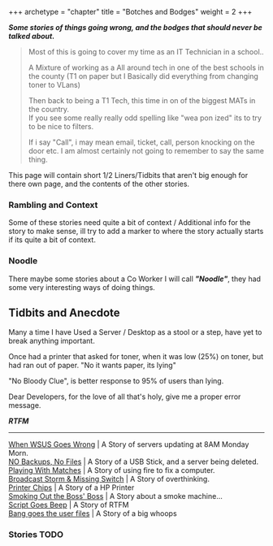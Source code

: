 +++
archetype = "chapter"
title = "Botches and Bodges"
weight = 2
+++

***Some stories of things going wrong, and the bodges that should never be talked about.***  

>Most of this is going to cover my time as an IT Technician in a school..  
>
>A Mixture of working as a All around tech in one of the best schools in the county (T1 on paper but I Basically did everything from changing toner to VLans)  
>
>Then back to being a T1 Tech, this time in on of the biggest MATs in the country.  
> If you see some really really odd spelling like "wea pon ized" its to try to be nice to filters.  
>
> If i say "Call", i may mean email, ticket, call, person knocking on the door etc. I am almost certainly not going to remember to say the same thing.  

This page will contain short 1/2 Liners/Tidbits that aren't big enough for there own page, and the contents of the other stories.

### Rambling and Context  

Some of these stories need quite a bit of context / Additional info for the story to make sense, ill try to add a marker to where the story actually starts if its quite a bit of context.  

### Noodle  

There maybe some stories about a Co Worker I will call ***"Noodle"***, they had some very interesting ways of doing things.  

## Tidbits and Anecdote

Many a time  I have Used a Server / Desktop as a stool or a step, have yet to break anything important.  

Once had a printer that asked for toner, when it was low (25%) on toner, but had ran out of paper. "No it wants paper, its lying"

"No Bloody Clue", is better response to 95% of users than lying.

<!--
I have yet to have a ticket marked "Urgent" that was.

"Script doesn't work", yes it does, you just gave it bad data.  
-->
Dear Developers, for the love of all that's holy, give me a proper error message.

***RTFM***

---

[When WSUS Goes Wrong](../../whoops/8amserver/) | A Story of servers updating at 8AM Monday Morn.  
[NO Backups, No Files](../../whoops/usbserver/) | A Story of a USB Stick, and a server being deleted.  
[Playing With Matches](../../whoops/FireMuhaha/) | A Story of using fire to fix a computer.  
[Broadcast Storm & Missing Switch](../../whoops/BroadcastStorm/) | A Story of overthinking.  
[Printer Chips](../../whoops/PrinterChip/) | A Story of a HP Printer  
[Smoking Out the Boss' Boss](../../whoops/SmokeyBoi/) | A Story about a smoke machine...  
[Script Goes Beep](../../whoops/ScriptGoesBeep/) | A Story of RTFM  
[Bang goes the user files](../../whoops/IntakeGoesByeBye/) | A Story of a big whoops  

### Stories TODO
